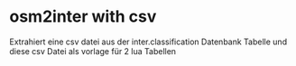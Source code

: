 # osm2inter with csv
Extrahiert eine csv datei aus der inter.classification Datenbank Tabelle und diese csv Datei als vorlage für 2 lua Tabellen
